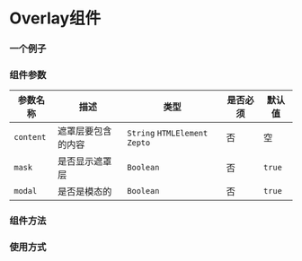 # Overlay组件

### 一个例子

### 组件参数

| 参数名称 | 描述 | 类型 | 是否必须 | 默认值 |
| -- | -- | -- | -- | -- |
| ``content`` | 遮罩层要包含的内容 | ``String`` ``HTMLElement`` ``Zepto`` | 否 | 空 |
| ``mask`` | 是否显示遮罩层 | ``Boolean`` | 否 | ``true`` |
| ``modal`` | 是否是模态的 | ``Boolean`` | 否 | ``true`` |

### 组件方法

### 使用方式